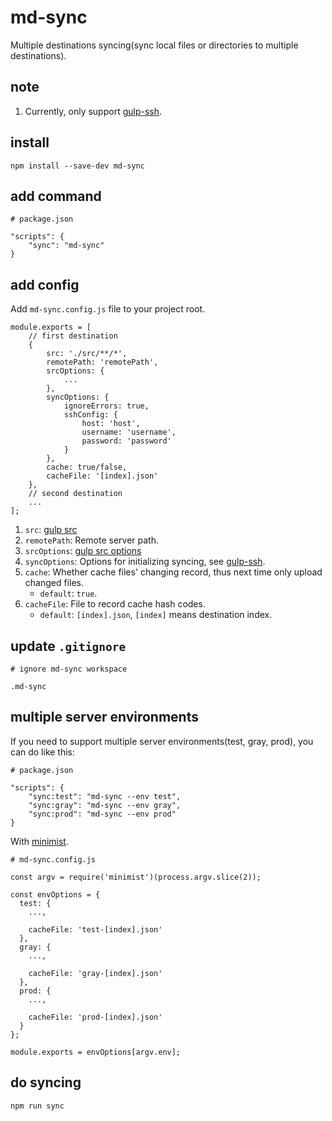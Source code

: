# md-sync

Multiple destinations syncing(sync local files or directories to multiple destinations).

## note

1.  Currently, only support [gulp-ssh](https://github.com/teambition/gulp-ssh).

## install

```
npm install --save-dev md-sync
```

## add command

```
# package.json

"scripts": {
    "sync": "md-sync"
}
```

## add config

Add `md-sync.config.js` file to your project root.

```
module.exports = [
    // first destination
    {
        src: './src/**/*',
        remotePath: 'remotePath',
        srcOptions: {
            ...
        },
        syncOptions: {
            ignoreErrors: true,
            sshConfig: {
                host: 'host',
                username: 'username',
                password: 'password'
            }
        },
        cache: true/false,
        cacheFile: '[index].json'
    },
    // second destination
    ...
];
```

1.  `src`: [gulp src](https://github.com/gulpjs/gulp/blob/v3.9.1/docs/API.md)
2.  `remotePath`: Remote server path.
3.  `srcOptions`: [gulp src options](https://github.com/gulpjs/gulp/blob/v3.9.1/docs/API.md)
4.  `syncOptions`: Options for initializing syncing, see [gulp-ssh](https://github.com/teambition/gulp-ssh).
5.  `cache`: Whether cache files' changing record, thus next time only upload changed files. 
    - `default`: `true`.
6.  `cacheFile`: File to record cache hash codes.
    - `default`: `[index].json`, `[index]` means destination index.    

## update `.gitignore`

```
# ignore md-sync workspace

.md-sync
```

## multiple server environments

If you need to support multiple server environments(test, gray, prod), you can do like this:

```
# package.json

"scripts": {
    "sync:test": "md-sync --env test",
    "sync:gray": "md-sync --env gray",
    "sync:prod": "md-sync --env prod"
}
```

With [minimist](https://github.com/substack/minimist).

```
# md-sync.config.js

const argv = require('minimist')(process.argv.slice(2));

const envOptions = {
  test: {
    ...,
    
    cacheFile: 'test-[index].json'
  },
  gray: {
    ...,
      
    cacheFile: 'gray-[index].json'
  },
  prod: {
    ...,
        
    cacheFile: 'prod-[index].json'
  }
};

module.exports = envOptions[argv.env];
```

## do syncing

```
npm run sync
```
